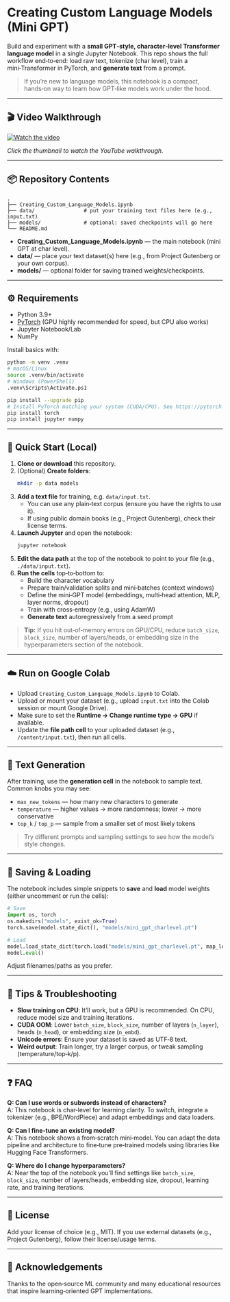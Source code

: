 # Creating Custom Language Models (Mini GPT)

Build and experiment with a **small GPT‑style, character‑level Transformer language model** in a single Jupyter Notebook. This repo shows the full workflow end‑to‑end: load raw text, tokenize (char level), train a mini‑Transformer in PyTorch, and **generate text** from a prompt.

> If you’re new to language models, this notebook is a compact, hands‑on way to learn how GPT‑like models work under the hood.

---

## 🎬 Video Walkthrough
[![Watch the video](https://img.youtube.com/vi/1zl3zkwRL80/hqdefault.jpg)](https://www.youtube.com/watch?v=1zl3zkwRL80)

*Click the thumbnail to watch the YouTube walkthrough.*

---

## 📦 Repository Contents
```
.
├── Creating_Custom_Language_Models.ipynb
├── data/                # put your training text files here (e.g., input.txt)
├── models/              # optional: saved checkpoints will go here
└── README.md
```
- **Creating_Custom_Language_Models.ipynb** — the main notebook (mini GPT at char level).
- **data/** — place your text dataset(s) here (e.g., from Project Gutenberg or your own corpus).
- **models/** — optional folder for saving trained weights/checkpoints.

---

## ⚙️ Requirements
- Python 3.9+
- [PyTorch](https://pytorch.org/) (GPU highly recommended for speed, but CPU also works)
- Jupyter Notebook/Lab
- NumPy

Install basics with:
```bash
python -m venv .venv
# macOS/Linux
source .venv/bin/activate
# Windows (PowerShell)
.venv\Scripts\Activate.ps1

pip install --upgrade pip
# Install PyTorch matching your system (CUDA/CPU). See https://pytorch.org/get-started/locally/
pip install torch
pip install jupyter numpy
```

---

## 🚀 Quick Start (Local)
1. **Clone or download** this repository.
2. (Optional) **Create folders**:
   ```bash
   mkdir -p data models
   ```
3. **Add a text file** for training, e.g. `data/input.txt`.  
   - You can use any plain‑text corpus (ensure you have the rights to use it).  
   - If using public domain books (e.g., Project Gutenberg), check their license terms.
4. **Launch Jupyter** and open the notebook:
   ```bash
   jupyter notebook
   ```
5. **Edit the data path** at the top of the notebook to point to your file (e.g., `./data/input.txt`).  
6. **Run the cells** top‑to‑bottom to:
   - Build the character vocabulary
   - Prepare train/validation splits and mini‑batches (context windows)
   - Define the mini‑GPT model (embeddings, multi‑head attention, MLP, layer norms, dropout)
   - Train with cross‑entropy (e.g., using AdamW)
   - **Generate text** autoregressively from a seed prompt

> **Tip:** If you hit out‑of‑memory errors on GPU/CPU, reduce `batch_size`, `block_size`, number of layers/heads, or embedding size in the hyperparameters section of the notebook.

---

## ☁️ Run on Google Colab
- Upload `Creating_Custom_Language_Models.ipynb` to Colab.
- Upload or mount your dataset (e.g., upload `input.txt` into the Colab session or mount Google Drive).
- Make sure to set the **Runtime → Change runtime type → GPU** if available.
- Update the **file path cell** to your uploaded dataset (e.g., `/content/input.txt`), then run all cells.

---

## 🧪 Text Generation
After training, use the **generation cell** in the notebook to sample text. Common knobs you may see:
- `max_new_tokens` — how many new characters to generate
- `temperature` — higher values → more randomness; lower → more conservative
- `top_k` / `top_p` — sample from a smaller set of most likely tokens

> Try different prompts and sampling settings to see how the model’s style changes.

---

## 💾 Saving & Loading
The notebook includes simple snippets to **save** and **load** model weights (either uncomment or run the cells):
```python
# Save
import os, torch
os.makedirs("models", exist_ok=True)
torch.save(model.state_dict(), "models/mini_gpt_charlevel.pt")

# Load
model.load_state_dict(torch.load("models/mini_gpt_charlevel.pt", map_location=device))
model.eval()
```
Adjust filenames/paths as you prefer.

---

## 🧰 Tips & Troubleshooting
- **Slow training on CPU**: It’ll work, but a GPU is recommended. On CPU, reduce model size and training iterations.
- **CUDA OOM**: Lower `batch_size`, `block_size`, number of layers (`n_layer`), heads (`n_head`), or embedding size (`n_embd`).
- **Unicode errors**: Ensure your dataset is saved as UTF‑8 text.
- **Weird output**: Train longer, try a larger corpus, or tweak sampling (temperature/top‑k/p).

---

## ❓ FAQ
**Q: Can I use words or subwords instead of characters?**  
A: This notebook is char‑level for learning clarity. To switch, integrate a tokenizer (e.g., BPE/WordPiece) and adapt embeddings and data loaders.

**Q: Can I fine‑tune an existing model?**  
A: This notebook shows a from‑scratch mini‑model. You can adapt the data pipeline and architecture to fine‑tune pre‑trained models using libraries like Hugging Face Transformers.

**Q: Where do I change hyperparameters?**  
A: Near the top of the notebook you’ll find settings like `batch_size`, `block_size`, number of layers/heads, embedding size, dropout, learning rate, and training iterations.

---

## 📜 License
Add your license of choice (e.g., MIT). If you use external datasets (e.g., Project Gutenberg), follow their license/usage terms.

---

## 🙏 Acknowledgements
Thanks to the open‑source ML community and many educational resources that inspire learning‑oriented GPT implementations.
